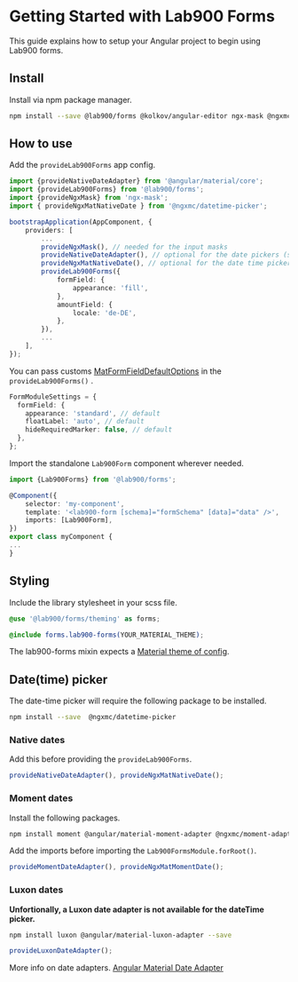# Getting Started with Lab900 Forms

This guide explains how to setup your Angular project to begin using Lab900 forms.

## Install

Install via npm package manager.

```bash
npm install --save @lab900/forms @kolkov/angular-editor ngx-mask @ngxmc/datetime-picker ngx-mat-select-search
```

## How to use

Add the `provideLab900Forms` app config.

```ts
import {provideNativeDateAdapter} from '@angular/material/core';
import {provideLab900Forms} from '@lab900/forms';
import {provideNgxMask} from 'ngx-mask';
import { provideNgxMatNativeDate } from '@ngxmc/datetime-picker';

bootstrapApplication(AppComponent, {
    providers: [
        ...
        provideNgxMask(), // needed for the input masks
        provideNativeDateAdapter(), // optional for the date pickers (see below)
        provideNgxMatNativeDate(), // optional for the date time pickers (see below)
        provideLab900Forms({
            formField: {
                appearance: 'fill',
            },
            amountField: {
                locale: 'de-DE',
            },
        }),
        ...
    ],
});

```

You can pass customs [MatFormFieldDefaultOptions](https://material.angular.io/components/form-field/api) in
the `provideLab900Forms()` .

```ts
FormModuleSettings = {
  formField: {
    appearance: 'standard', // default
    floatLabel: 'auto', // default
    hideRequiredMarker: false, // default
  },
};
```

Import the standalone `Lab900Form` component wherever needed.

```ts
import {Lab900Forms} from '@lab900/forms';

@Component({
    selector: 'my-component',
    template: '<lab900-form [schema]="formSchema" [data]="data" />',
    imports: [Lab900Form],
})
export class myComponent {
...
}
```

## Styling

Include the library stylesheet in your scss file.

```scss
@use '@lab900/forms/theming' as forms;

@include forms.lab900-forms(YOUR_MATERIAL_THEME);
```

The lab900-forms mixin expects a [Material theme of config](https://material.angular.io/guide/theming).

## Date(time) picker

The date-time picker will require the following package to be installed.

```bash
npm install --save  @ngxmc/datetime-picker
```

### Native dates

Add this before providing the `provideLab900Forms`.

```ts
provideNativeDateAdapter(), provideNgxMatNativeDate();
```

### Moment dates

Install the following packages.

```bash
npm install moment @angular/material-moment-adapter @ngxmc/moment-adapter --save

```

Add the imports before importing the `Lab900FormsModule.forRoot()`.

```ts
provideMomentDateAdapter(), provideNgxMatMomentDate();
```

### Luxon dates

**Unfortionally, a Luxon date adapter is not available for the dateTime picker.**

```bash
npm install luxon @angular/material-luxon-adapter --save
```

```ts
provideLuxonDateAdapter();
```

More info on date adapters. [Angular Material Date Adapter](https://material.angular.io/components/datepicker/overview#choosing-a-date-implementation-and-date-adapter)
